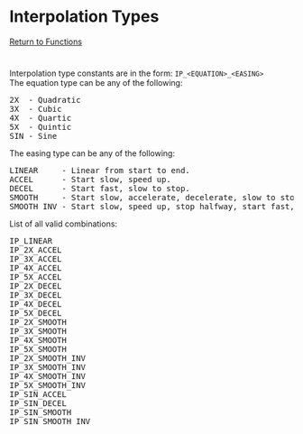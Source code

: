 ﻿# Interpolation Types

[Return to Functions](./docs.html)

#
Interpolation type constants are in the form: `IP_<EQUATION>_<EASING>`\
The equation type can be any of the following:
<pre>
2X  - Quadratic
3X  - Cubic
4X  - Quartic
5X  - Quintic
SIN - Sine
</pre>
The easing type can be any of the following:
<pre>
LINEAR     - Linear from start to end.
ACCEL      - Start slow, speed up.
DECEL      - Start fast, slow to stop.
SMOOTH     - Start slow, accelerate, decelerate, slow to stop. Combination of ACCEL and DECEL.
SMOOTH_INV - Start slow, speed up, stop halfway, start fast, slow to stop. Inverted SMOOTH (DECEL then ACCEL)
</pre>


List of all valid combinations:
<pre>
IP_LINEAR
IP_2X_ACCEL
IP_3X_ACCEL
IP_4X_ACCEL
IP_5X_ACCEL
IP_2X_DECEL
IP_3X_DECEL
IP_4X_DECEL
IP_5X_DECEL
IP_2X_SMOOTH
IP_3X_SMOOTH
IP_4X_SMOOTH
IP_5X_SMOOTH
IP_2X_SMOOTH_INV
IP_3X_SMOOTH_INV
IP_4X_SMOOTH_INV
IP_5X_SMOOTH_INV
IP_SIN_ACCEL
IP_SIN_DECEL
IP_SIN_SMOOTH
IP_SIN_SMOOTH_INV
</pre>